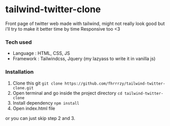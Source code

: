 ﻿# tailwind-twitter-clone

Front page of twitter web made with tailwind, might not really look good but i'll try to make it better time by time
Responsive too <3

### Tech used
- Language : HTML, CSS, JS
- Framework : Tailwindcss, Jquery (my lazyass to write it in vanilla js)

### Installation

1. Clone this git `git clone https://github.com/fhrrrzy/tailwind-twitter-clone.git`
2. Open terminal and go inside the project directory `cd tailwind-twitter-clone`
3. Install dependency `npm install`
4. Open index.html file

or you can just skip step 2 and 3.
